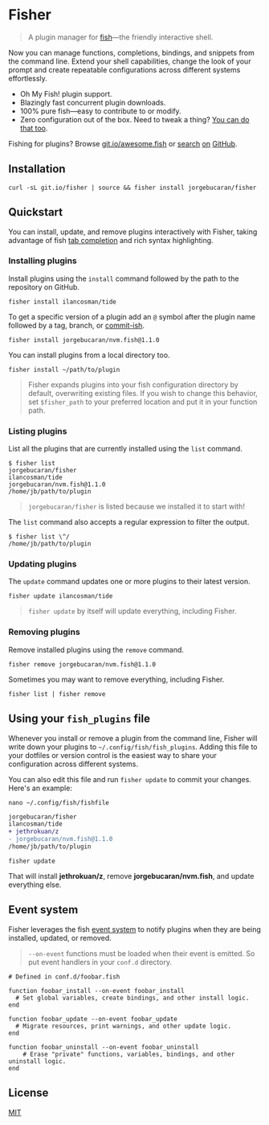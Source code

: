 # Fisher

> A plugin manager for [fish](https://fishshell.com)—the friendly interactive shell.

Now you can manage functions, completions, bindings, and snippets from the command line. Extend your shell capabilities, change the look of your prompt and create repeatable configurations across different systems effortlessly.

- Oh My Fish! plugin support.
- Blazingly fast concurrent plugin downloads.
- 100% pure fish—easy to contribute to or modify.
- Zero configuration out of the box. Need to tweak a thing? [You can do that too](#using-your-fish_plugins-file).

Fishing for plugins? Browse [git.io/awesome.fish](https://git.io/awesome.fish) or [search](https://github.com/topics/fish-plugins) [on](https://github.com/topics/fish-package) [GitHub](https://github.com/topics/fish-plugin).

## Installation

```console
curl -sL git.io/fisher | source && fisher install jorgebucaran/fisher
```

## Quickstart

You can install, update, and remove plugins interactively with Fisher, taking advantage of fish [tab completion](https://fishshell.com/docs/current/index.html#completion) and rich syntax highlighting.

### Installing plugins

Install plugins using the `install` command followed by the path to the repository on GitHub.

```console
fisher install ilancosman/tide
```

To get a specific version of a plugin add an `@` symbol after the plugin name followed by a tag, branch, or [commit-ish](https://git-scm.com/docs/gitglossary#Documentation/gitglossary.txt-aiddefcommit-ishacommit-ishalsocommittish).

```console
fisher install jorgebucaran/nvm.fish@1.1.0
```

You can install plugins from a local directory too.

```console
fisher install ~/path/to/plugin
```

> Fisher expands plugins into your fish configuration directory by default, overwriting existing files. If you wish to change this behavior, set `$fisher_path` to your preferred location and put it in your function path.

### Listing plugins

List all the plugins that are currently installed using the `list` command.

```console
$ fisher list
jorgebucaran/fisher
ilancosman/tide
jorgebucaran/nvm.fish@1.1.0
/home/jb/path/to/plugin
```

> `jorgebucaran/fisher` is listed because we installed it to start with!

The `list` command also accepts a regular expression to filter the output.

```console
$ fisher list \^/
/home/jb/path/to/plugin
```

### Updating plugins

The `update` command updates one or more plugins to their latest version.

```console
fisher update ilancosman/tide
```

> `fisher update` by itself will update everything, including Fisher.

### Removing plugins

Remove installed plugins using the `remove` command.

```console
fisher remove jorgebucaran/nvm.fish@1.1.0
```

Sometimes you may want to remove everything, including Fisher.

```console
fisher list | fisher remove
```

## Using your `fish_plugins` file

Whenever you install or remove a plugin from the command line, Fisher will write down your plugins to `~/.config/fish/fish_plugins`. Adding this file to your dotfiles or version control is the easiest way to share your configuration across different systems.

You can also edit this file and run `fisher update` to commit your changes. Here's an example:

```console
nano ~/.config/fish/fishfile
```

```diff
jorgebucaran/fisher
ilancosman/tide
+ jethrokuan/z
- jorgebucaran/nvm.fish@1.1.0
/home/jb/path/to/plugin
```

```console
fisher update
```

That will install **jethrokuan/z**, remove **jorgebucaran/nvm.fish**, and update everything else.

## Event system

Fisher leverages the fish [event system](https://fishshell.com/docs/current/cmds/emit.html) to notify plugins when they are being installed, updated, or removed.

> `--on-event` functions must be loaded when their event is emitted. So put event handlers in your `conf.d` directory.

```fish
# Defined in conf.d/foobar.fish

function foobar_install --on-event foobar_install
  # Set global variables, create bindings, and other install logic.
end

function foobar_update --on-event foobar_update
  # Migrate resources, print warnings, and other update logic.
end

function foobar_uninstall --on-event foobar_uninstall
    # Erase "private" functions, variables, bindings, and other uninstall logic.
end
```

## License

[MIT](LICENSE.md)
